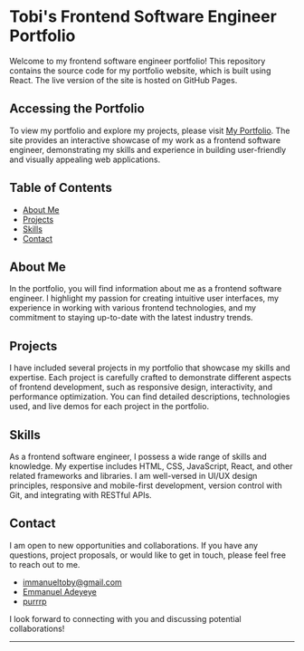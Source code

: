 # Tobi's Frontend Software Engineer Portfolio

Welcome to my frontend software engineer portfolio! This repository contains the source code for my portfolio website, which is built using React. The live version of the site is hosted on GitHub Pages.

## Accessing the Portfolio

To view my portfolio and explore my projects, please visit [My Portfolio](https://purrrp.vercel.app). The site provides an interactive showcase of my work as a frontend software engineer, demonstrating my skills and experience in building user-friendly and visually appealing web applications.

## Table of Contents

- [About Me](#about-me)
- [Projects](#projects)
- [Skills](#skills)
- [Contact](#contact)

## About Me

In the portfolio, you will find information about me as a frontend software engineer. I highlight my passion for creating intuitive user interfaces, my experience in working with various frontend technologies, and my commitment to staying up-to-date with the latest industry trends.

## Projects

I have included several projects in my portfolio that showcase my skills and expertise. Each project is carefully crafted to demonstrate different aspects of frontend development, such as responsive design, interactivity, and performance optimization. You can find detailed descriptions, technologies used, and live demos for each project in the portfolio.

## Skills

As a frontend software engineer, I possess a wide range of skills and knowledge. My expertise includes HTML, CSS, JavaScript, React, and other related frameworks and libraries. I am well-versed in UI/UX design principles, responsive and mobile-first development, version control with Git, and integrating with RESTful APIs.

## Contact

I am open to new opportunities and collaborations. If you have any questions, project proposals, or would like to get in touch, please feel free to reach out to me.

- [immanueltoby@gmail.com](mailto:immanueltoby@gmail.com)
- [Emmanuel Adeyeye](https://linkedin.com/in/purrrplelipton)
- [purrrp](https://purrrp.vercel.app/)

I look forward to connecting with you and discussing potential collaborations!

---
